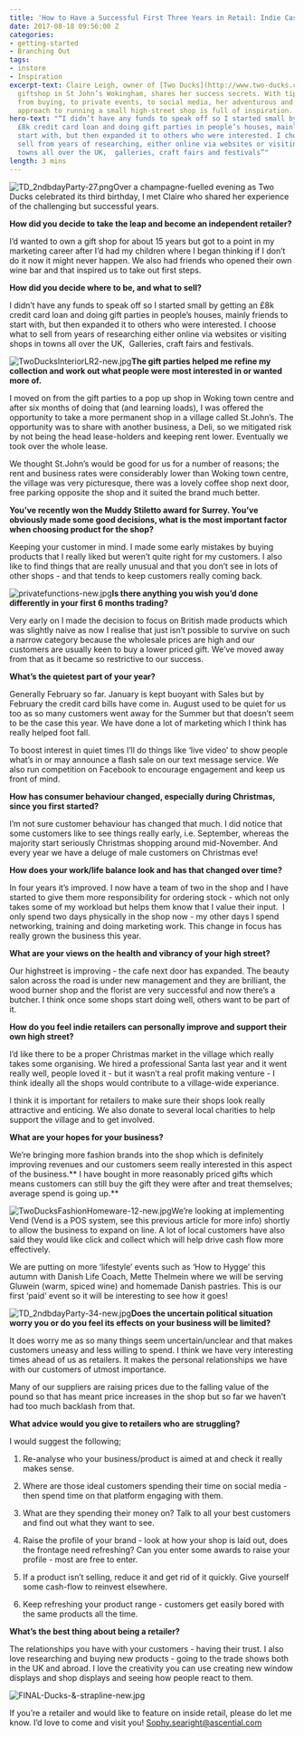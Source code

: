 ```yaml
---
title: 'How to Have a Successful First Three Years in Retail: Indie Case Study'
date: 2017-08-18 09:56:00 Z
categories:
- getting-started
- Branching Out
tags:
- instore
- Inspiration
excerpt-text: Claire Leigh, owner of [Two Ducks](http://www.two-ducks.co.uk/), a gorgeous
  giftshop in St John’s Wokingham, shares her success secrets. With tips on everything
  from buying, to private events, to social media, her adventurous and innovative
  approach to running a small high-street shop is full of inspiration.
hero-text: "“I didn’t have any funds to speak off so I started small by getting an
  £8k credit card loan and doing gift parties in people’s houses, mainly friends to
  start with, but then expanded it to others who were interested. I choose what to
  sell from years of researching, either online via websites or visiting shops in
  towns all over the UK,  galleries, craft fairs and festivals”"
length: 3 mins
---
```


![TD_2ndbdayParty-27.png](/uploads/TD_2ndbdayParty-27.png)Over a champagne-fuelled evening as Two Ducks celebrated its third birthday, I met Claire who shared her experience of the challenging but successful years.

**How did you decide to take the leap and become an independent retailer?**

I’d wanted to own a gift shop for about 15 years but got to a point in my marketing career after I’d had my children where I began thinking if I don’t do it now it might never happen. We also had friends who opened their own wine bar and that inspired us to take out first steps.

**How did you decide where to be, and what to sell?**

I didn’t have any funds to speak off so I started small by getting an £8k credit card loan and doing gift parties in people’s houses, mainly friends to start with, but then expanded it to others who were interested. I choose what to sell from years of researching either online via websites or visiting shops in towns all over the UK,  Galleries, craft fairs and festivals.

![TwoDucksInteriorLR2-new.jpg](/uploads/TwoDucksInteriorLR2-new.jpg)**The gift parties helped me refine my collection and work out what people were most interested in or wanted more of.**

I moved on from the gift parties to a pop up shop in Woking town centre and after six months of doing that (and learning loads), I was offered the opportunity to take a more permanent shop in a village called St.John’s. The opportunity was to share with another business, a Deli, so we mitigated risk by not being the head lease-holders and keeping rent lower. Eventually we took over the whole lease.

We thought St.John’s would be good for us for a number of reasons; the rent and business rates were considerably lower than Woking town centre, the village was very picturesque, there was a lovely coffee shop next door, free parking opposite the shop and it suited the brand much better.

**You’ve recently won the Muddy Stiletto award for Surrey. You’ve obviously made some good decisions, what is the most important factor when choosing product for the shop?**

Keeping your customer in mind. I made some early mistakes by buying products that I really liked but weren’t quite right for my customers. I also like to find things that are really unusual and that you don’t see in lots of other shops - and that tends to keep customers really coming back.

![privatefunctions-new.jpg](/uploads/privatefunctions-new.jpg)**Is there anything you wish you’d done differently in your first 6 months trading?**

Very early on I made the decision to focus on British made products which was slightly naive as now I realise that just isn’t possible to survive on such a narrow category because the wholesale prices are high and our customers are usually keen to buy a lower priced gift. We’ve moved away from that as it became so restrictive to our success.

**What’s the quietest part of your year?**

Generally February so far. January is kept buoyant with Sales but by February the credit card bills have come in. August used to be quiet for us too as so many customers went away for the Summer but that doesn’t seem to be the case this year. We have done a lot of marketing which I think has really helped foot fall.

To boost interest in quiet times I’ll do things like ‘live video’ to show people what’s in or may announce a flash sale on our text message service. We also run competition on Facebook to encourage engagement and keep us front of mind.

**How has consumer behaviour changed, especially during Christmas, since you first started?**

I’m not sure customer behaviour has changed that much. I did notice that some customers like to see things really early, i.e. September, whereas the majority start seriously Christmas shopping around mid-November. And every year we have a deluge of male customers on Christmas eve!

**How does your work/life balance look and has that changed over time?**

In four years it’s improved. I now have a team of two in the shop and I have started to give them more responsibility for ordering stock - which not only takes some of my workload but helps them know that I value their input.  I only spend two days physically in the shop now - my other days I spend networking, training and doing marketing work. This change in focus has really grown the business this year.

**What are your views on the health and vibrancy of your high street?**

Our highstreet is improving - the cafe next door has expanded. The beauty salon across the road is under new management and they are brilliant, the wood burner shop and the florist are very successful and now there’s a butcher. I think once some shops start doing well, others want to be part of it.

**How do you feel indie retailers can personally improve and support their own high street?**

I’d like there to be a proper Christmas market in the village which really takes some organising. We hired a professional Santa last year and it went really well, people loved it - but it wasn’t a real profit making venture - I think ideally all the shops would contribute to a village-wide experiance.

I think it is important for retailers to make sure their shops look really attractive and enticing. We also donate to several local charities to help support the village and to get involved.

**What are your hopes for your business?**

We’re bringing more fashion brands into the shop which is definitely improving revenues and our customers seem really interested in this aspect of the business.\*\* I have bought in more reasonably priced gifts which means customers can still buy the gift they were after and treat themselves; average spend is going up.\*\*

![TwoDucksFashionHomeware-12-new.jpg](/uploads/TwoDucksFashionHomeware-12-new.jpg)We’re looking at implementing Vend (Vend is a POS system, see this previous article for more info) shortly to allow the business to expand on line. A lot of local customers have also said they would like click and collect which will help drive cash flow more effectively.

We are putting on more ‘lifestyle’ events such as ‘How to Hygge’ this autumn with Danish Life Coach, Mette Thelmein where we will be serving Gluwein (warm, spiced wine) and homemade Danish pastries. This is our first ‘paid’ event so it will be interesting to see how it goes!

![TD_2ndbdayParty-34-new.jpg](/uploads/TD_2ndbdayParty-34-new.jpg)**Does the uncertain political situation worry you or do you feel its effects on your business will be limited?**

It does worry me as so many things seem uncertain/unclear and that makes customers uneasy and less willing to spend. I think we have very interesting times ahead of us as retailers. It makes the personal relationships we have with our customers of utmost importance.

Many of our suppliers are raising prices due to the falling value of the pound so that has meant price increases in the shop but so far we haven’t had too much backlash from that.

**What advice would you give to retailers who are struggling?**

I would suggest the following;

1. Re-analyse who your business/product is aimed at and check it really makes sense.

2. Where are those ideal customers spending their time on social media - then spend time on that platform engaging with them.

3. What are they spending their money on? Talk to all your best customers and find out what they want to see.

4. Raise the profile of your brand - look at how your shop is laid out, does the frontage need refreshing? Can you enter some awards to raise your profile - most are free to enter.

5. If a product isn’t selling, reduce it and get rid of it quickly. Give yourself some cash-flow to reinvest elsewhere.

6. Keep refreshing your product range - customers get easily bored with the same products all the time.

**What’s the best thing about being a retailer?**

The relationships you have with your customers - having their trust. I also love researching and buying new products - going to the trade shows both in the UK and abroad. I love the creativity you can use creating new window displays and shop displays and seeing how people react to them.

![FINAL-Ducks-&-strapline-new.jpg](/uploads/FINAL-Ducks-&-strapline-new.jpg)

If you’re a retailer and would like to feature on inside retail, please do let me know. I’d love to come and visit you! Sophy.searight@ascential.com
